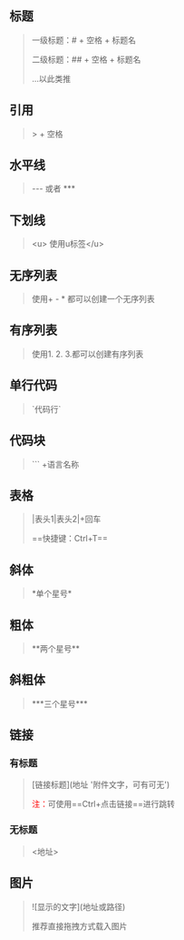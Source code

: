 ## 标题

> 一级标题：# + 空格 + 标题名
>
> 二级标题：## + 空格 + 标题名
>
> ...以此类推

## 引用

> \> + 空格

## 水平线

> --- 或者 ***

## 下划线

> \<u> 使用u标签\</u>

## 无序列表

> 使用\+ \- \* 都可以创建一个无序列表

## 有序列表

> 使用1. 2. 3.都可以创建有序列表

## 单行代码

> \`代码行\`

## 代码块

> \``` +语言名称

## 表格

> \|表头1\|表头2|+回车
>
> ==快捷键：Ctrl+T==

## 斜体

> \*单个星号\*

## 粗体

> \*\*两个星号\*\*

## 斜粗体

> \*\*\*三个星号\*\*\*

 ## 链接

### 有标题

> \[链接标题\](地址 '附件文字，可有可无')
>
> <font color='red'>注：</font>可使用==Ctrl+点击链接==进行跳转

### 无标题

> \<地址\>

## 图片

> \!\[显示的文字\]\(地址或路径\)
>
> 推荐直接拖拽方式载入图片

